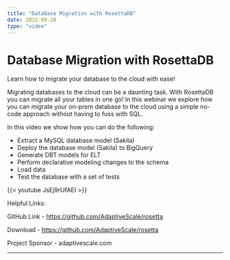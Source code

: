 ```yaml
---
title: "Database Migration with RosettaDB"
date: 2022-09-28
type: "video"
---
```


# Database Migration with RosettaDB

Learn how to migrate your database to the cloud with ease!

Migrating databases to the cloud can be a daunting task. With RosettaDB you can migrate all your tables in one go! In this webinar we explore how you can migrate your on-prem database to the cloud using a simple no-code approach without having to fuss with SQL.

In this video we show how you can do the following:
- Extract a MySQL database model (Sakila)
- Deploy the database model (Sakila) to BigQuery
- Generate DBT models for ELT
- Perform declarative modeling changes to the schema
- Load data
- Test the database with a set of tests

{{< youtube JsEj9rUfAEI >}}
<br>


Helpful Links:

GitHub Link - https://github.com/AdaptiveScale/rosetta

Download - https://github.com/AdaptiveScale/rosetta

Project Sponsor - adaptivescale.com


---